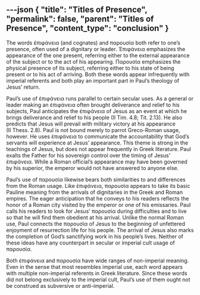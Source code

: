 ---json
{
  "title": "Titles of Presence",
  "permalink": false,
  "parent": "Titles of Presence",
  "content_type": "conclusion"
}
---
The words ἐπιφάνεια (and cognates) and παρουσία both refer to one’s presence, often used of a dignitary or leader. Ἐπιφάνεια emphasizes the appearance of the one present, referring either to the external appearance of the subject or to the act of his appearing. Παρουσία emphasizes the physical presence of its subject, referring either to his state of being present or to his act of arriving. Both these words appear infrequently with imperial referents and both play an important part in Paul’s theology of Jesus’ return.

Paul’s use of ἐπιφάνεια runs parallel to certain secular uses. As a general or leader making an ἐπιφάνεια often brought deliverance and relief to his subjects, Paul anticipates the ἐπιφάνεια of Jesus as an event at which he brings deliverance and relief to his people (II&nbsp;Tim.&nbsp;4.8; Tit.&nbsp;2.13). He also predicts that Jesus will prevail with military victory at his appearance (II&nbsp;Thess.&nbsp;2.8). Paul is not bound merely to parrot Greco-Roman usage, however. He uses ἐπιφάνεια to communicate the accountability that God’s servants will experience at Jesus’ appearance. This theme is strong in the teachings of Jesus, but does not appear frequently in Greek literature. Paul exalts the Father for his sovereign control over the timing of Jesus’ ἐπιφάνεια. While a Roman official’s appearance may have been governed by his superior, the emperor would not have answered to anyone else.

Paul’s use of παρουσία likewise bears both similarities to and differences from the Roman usage. Like ἐπιφάνεια, παρουσία appears to take its basic Pauline meaning from the arrivals of dignitaries in the Greek and Roman empires. The eager anticipation that he conveys to his readers reflects the honor of a Roman city visited by the emperor or one of his emissaries. Paul calls his readers to look for Jesus’ παρουσία during difficulties and to live so that he will find them obedient at his arrival. Unlike the normal Roman use, Paul connects the παρουσία of Jesus to the beginning of unfettered enjoyment of resurrection life for his people. The arrival of Jesus also marks the completion of God’s sanctifying work in his people’s lives. Neither of these ideas have any counterpart in secular or imperial cult usage of παρουσία.

Both ἐπιφάνεια and παρουσία have wide ranges of non-imperial meaning. Even in the sense that most resembles imperial use, each word appears with multiple non-imperial referents in Greek literature. Since these words did not belong exclusively to the imperial cult, Paul’s use of them ought not be construed as subversive or anti-imperial.
